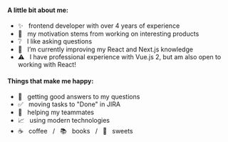 #### A little bit about me:
- ✨ &nbsp; frontend developer with over 4 years of experience
- :dizzy: &nbsp; my motivation stems from working on interesting products
- :grey_question: &nbsp; I like asking questions
- 🌱 &nbsp; I’m currently improving my React and Next.js knowledge
- :warning: &nbsp; I have professional experience with Vue.js 2, but am also open to working with React!



#### Things that make me happy:
- :raised_hands: &nbsp; getting good answers to my questions
- :white_check_mark: &nbsp; moving tasks to "Done" in JIRA
- :muscle: &nbsp; helping my teammates
- :chart_with_upwards_trend: &nbsp; using modern technologies
- :coffee: &nbsp; coffee &nbsp; / &nbsp; :books: &nbsp; books &nbsp; / &nbsp; :doughnut: &nbsp; sweets



<!--
**anabatel1/anabatel1** is a ✨ _special_ ✨ repository because its `README.md` (this file) appears on your GitHub profile.

Here are some ideas to get you started:

- 🔭 I’m currently working on ...
- 🌱 I’m currently learning ...
- 👯 I’m looking to collaborate on ...
- 🤔 I’m looking for help with ...
- 💬 Ask me about ...
- 📫 How to reach me: ...
- 😄 Pronouns: ...
- ⚡ Fun fact: ...
-->
